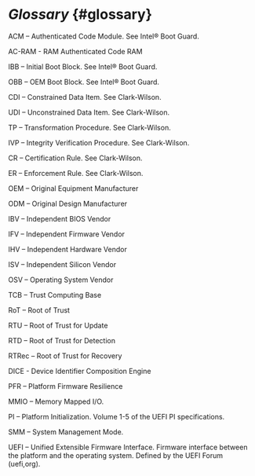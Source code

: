<!--- @file
  glossary.md for Understanding the UEFI Secure Boot Chain

  Copyright (c) 2019, Intel Corporation. All rights reserved.<BR>

  Redistribution and use in source (original document form) and 'compiled'
  forms (converted to PDF, epub, HTML and other formats) with or without
  modification, are permitted provided that the following conditions are met:

  1) Redistributions of source code (original document form) must retain the
     above copyright notice, this list of conditions and the following
     disclaimer as the first lines of this file unmodified.

  2) Redistributions in compiled form (transformed to other DTDs, converted to
     PDF, epub, HTML and other formats) must reproduce the above copyright
     notice, this list of conditions and the following disclaimer in the
     documentation and/or other materials provided with the distribution.

  THIS DOCUMENTATION IS PROVIDED BY TIANOCORE PROJECT "AS IS" AND ANY EXPRESS OR
  IMPLIED WARRANTIES, INCLUDING, BUT NOT LIMITED TO, THE IMPLIED WARRANTIES OF
  MERCHANTABILITY AND FITNESS FOR A PARTICULAR PURPOSE ARE DISCLAIMED. IN NO
  EVENT SHALL TIANOCORE PROJECT  BE LIABLE FOR ANY DIRECT, INDIRECT, INCIDENTAL,
  SPECIAL, EXEMPLARY, OR CONSEQUENTIAL DAMAGES (INCLUDING, BUT NOT LIMITED TO,
  PROCUREMENT OF SUBSTITUTE GOODS OR SERVICES; LOSS OF USE, DATA, OR PROFITS;
  OR BUSINESS INTERRUPTION) HOWEVER CAUSED AND ON ANY THEORY OF LIABILITY,
  WHETHER IN CONTRACT, STRICT LIABILITY, OR TORT (INCLUDING NEGLIGENCE OR
  OTHERWISE) ARISING IN ANY WAY OUT OF THE USE OF THIS DOCUMENTATION, EVEN IF
  ADVISED OF THE POSSIBILITY OF SUCH DAMAGE.

-->

# _Glossary_ {#glossary}

ACM – Authenticated Code Module. See Intel® Boot Guard.

AC-RAM - RAM Authenticated Code RAM

IBB – Initial Boot Block. See Intel® Boot Guard.

OBB – OEM Boot Block. See Intel® Boot Guard.

CDI – Constrained Data Item. See Clark-Wilson.

UDI – Unconstrained Data Item. See Clark-Wilson.

TP – Transformation Procedure. See Clark-Wilson.

IVP – Integrity Verification Procedure. See Clark-Wilson.

CR – Certification Rule. See Clark-Wilson.

ER – Enforcement Rule. See Clark-Wilson.

OEM – Original Equipment Manufacturer

ODM – Original Design Manufacturer

IBV – Independent BIOS Vendor

IFV – Independent Firmware Vendor

IHV – Independent Hardware Vendor

ISV – Independent Silicon Vendor

OSV – Operating System Vendor

TCB – Trust Computing Base

RoT – Root of Trust

RTU – Root of Trust for Update

RTD – Root of Trust for Detection

RTRec – Root of Trust for Recovery

DICE - Device Identifier Composition Engine

PFR – Platform Firmware Resilience

MMIO – Memory Mapped I/O.

PI – Platform Initialization. Volume 1-5 of the UEFI PI specifications.

SMM – System Management Mode.

UEFI – Unified Extensible Firmware Interface. Firmware interface between the platform and the operating system. Defined by the UEFI Forum (uefi,org).
